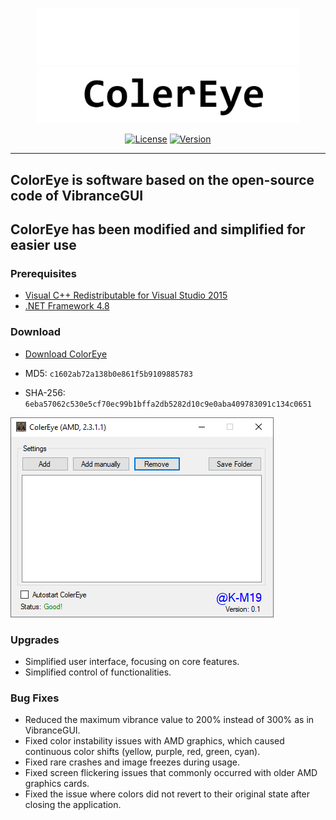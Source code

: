<p align="center">
    <img src="https://raw.githubusercontent.com/K-M19/ColerEye/refs/heads/main/IMG/B-Theme.png#gh-dark-mode-only" width="420">
    <img src="https://raw.githubusercontent.com/K-M19/ColerEye/refs/heads/main/IMG/W-Theme.png#gh-light-mode-only" width="420">
</p>

<div align="center">

[![License][shield-repo-license]][repo-license]
[![Version][shield-repo-latest]][repo-latest]


</div>

[shield-repo-license]:  https://img.shields.io/github/license/K-M19/ColerEye
[shield-repo-latest]:   https://img.shields.io/github/v/release/K-M19/ColerEye

[repo-license]:  https://github.com/K-M19/ColerEye/blob/main/LICENSE
[repo-latest]:   https://github.com/K-M19/ColerEye/releases/latest

----
## ColorEye is software based on the open-source code of VibranceGUI

## ColorEye has been modified and simplified for easier use

### Prerequisites

- [Visual C++ Redistributable for Visual Studio 2015](https://www.microsoft.com/en-us/download/details.aspx?id=48145)
- [.NET Framework 4.8](https://dotnet.microsoft.com/en-us/download/dotnet-framework/thank-you/net48-web-installer)

### Download
- [Download ColorEye](https://github.com/K-M19/ColerEye/releases/download/0.1/ColerEye.zip)

- MD5: ```c1602ab72a138b0e861f5b9109885783```
- SHA-256: ```6eba57062c530e5cf70ec99b1bffa2db5282d10c9e0aba409783091c134c0651```

<img src="https://raw.githubusercontent.com/K-M19/ColerEye/refs/heads/main/IMG/main.png">
    
### Upgrades

- Simplified user interface, focusing on core features.
- Simplified control of functionalities.

### Bug Fixes

- Reduced the maximum vibrance value to 200% instead of 300% as in VibranceGUI.
- Fixed color instability issues with AMD graphics, which caused continuous color shifts (yellow, purple, red, green, cyan).
- Fixed rare crashes and image freezes during usage.
- Fixed screen flickering issues that commonly occurred with older AMD graphics cards.
- Fixed the issue where colors did not revert to their original state after closing the application.


